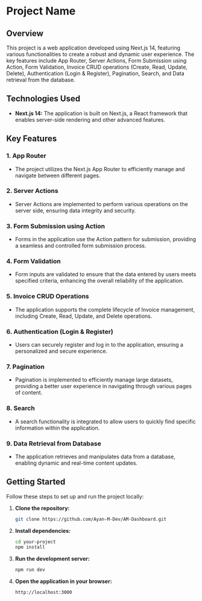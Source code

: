 # Project Name

## Overview

This project is a web application developed using Next.js 14, featuring various functionalities to create a robust and dynamic user experience. The key features include App Router, Server Actions, Form Submission using Action, Form Validation, Invoice CRUD operations (Create, Read, Update, Delete), Authentication (Login & Register), Pagination, Search, and Data retrieval from the database.

## Technologies Used

- **Next.js 14:** The application is built on Next.js, a React framework that enables server-side rendering and other advanced features.

## Key Features

### 1. App Router

- The project utilizes the Next.js App Router to efficiently manage and navigate between different pages.

### 2. Server Actions

- Server Actions are implemented to perform various operations on the server side, ensuring data integrity and security.

### 3. Form Submission using Action

- Forms in the application use the Action pattern for submission, providing a seamless and controlled form submission process.

### 4. Form Validation

- Form inputs are validated to ensure that the data entered by users meets specified criteria, enhancing the overall reliability of the application.

### 5. Invoice CRUD Operations

- The application supports the complete lifecycle of Invoice management, including Create, Read, Update, and Delete operations.

### 6. Authentication (Login & Register)

- Users can securely register and log in to the application, ensuring a personalized and secure experience.

### 7. Pagination

- Pagination is implemented to efficiently manage large datasets, providing a better user experience in navigating through various pages of content.

### 8. Search

- A search functionality is integrated to allow users to quickly find specific information within the application.

### 9. Data Retrieval from Database

- The application retrieves and manipulates data from a database, enabling dynamic and real-time content updates.

## Getting Started

Follow these steps to set up and run the project locally:

1. **Clone the repository:**
   ```bash
   git clone https://github.com/Ayan-M-Dev/AM-Dashboard.git

2. **Install dependencies:**
    ```bash
    cd your-project
    npm install

3. **Run the development server:**
    ```bash
    npm run dev
    
4. **Open the application in your browser:**
    ```bash
    http://localhost:3000